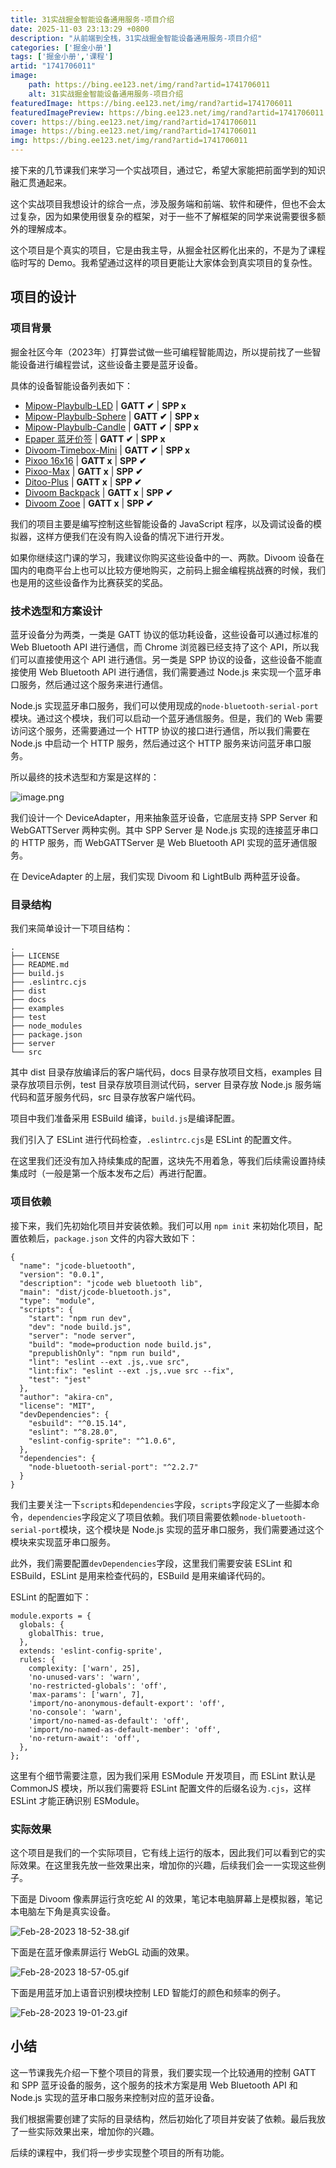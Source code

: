 ```yaml
---
title: 31实战掘金智能设备通用服务-项目介绍
date: 2025-11-03 23:13:29 +0800
description: "从前端到全栈，31实战掘金智能设备通用服务-项目介绍"
categories: ['掘金小册']
tags: ['掘金小册','课程']
artid: "1741706011"
image:
    path: https://bing.ee123.net/img/rand?artid=1741706011
    alt: 31实战掘金智能设备通用服务-项目介绍
featuredImage: https://bing.ee123.net/img/rand?artid=1741706011
featuredImagePreview: https://bing.ee123.net/img/rand?artid=1741706011
cover: https://bing.ee123.net/img/rand?artid=1741706011
image: https://bing.ee123.net/img/rand?artid=1741706011
img: https://bing.ee123.net/img/rand?artid=1741706011
---
```


接下来的几节课我们来学习一个实战项目，通过它，希望大家能把前面学到的知识融汇贯通起来。

这个实战项目我想设计的综合一点，涉及服务端和前端、软件和硬件，但也不会太过复杂，因为如果使用很复杂的框架，对于一些不了解框架的同学来说需要很多额外的理解成本。

这个项目是个真实的项目，它是由我主导，从掘金社区孵化出来的，不是为了课程临时写的 Demo。我希望通过这样的项目更能让大家体会到真实项目的复杂性。

## 项目的设计

### 项目背景

掘金社区今年（2023年）打算尝试做一些可编程智能周边，所以提前找了一些智能设备进行编程尝试，这些设备主要是蓝牙设备。

具体的设备智能设备列表如下：

-   [Mipow-Playbulb-LED](https://www.mipow.com/products/mipow-smart-bulb) | **GATT ✔︎** | **SPP x**
-   [Mipow-Playbulb-Sphere](https://www.mipow.com/products/playbulb-sphere) | **GATT ✔︎** | **SPP x**
-   [Mipow-Playbulb-Candle](https://www.mipow.com/products/playbulb-candle) | **GATT ✔︎** | **SPP x**
-   [Epaper 蓝牙价签](https://www.cnblogs.com/yanye0xff/p/16049232.html) | **GATT ✔︎** | **SPP x**
-   [Divoom-Timebox-Mini](https://www.divoom-gz.com/product/timebox-mini.html) | **GATT ✔︎** | **SPP x**
-   [Pixoo 16x16](https://divoom.com/products/divoom-pixoo) | **GATT x** | **SPP ✔︎**
-   [Pixoo-Max](https://divoom.com/products/divoom-pixoo-max) | **GATT x** | **SPP ✔︎**
-   [Ditoo-Plus](https://divoom.com/products/divoom-ditooplus) | **GATT x** | **SPP ✔︎**
-   [Divoom Backpack](https://divoom.com/products/divoom-backpack) | **GATT x** | **SPP ✔︎**
-   [Divoom Zooe](https://divoom.com/products/zooe) | **GATT x** | **SPP ✔︎**


我们的项目主要是编写控制这些智能设备的 JavaScript 程序，以及调试设备的模拟器，这样方便我们在没有购入设备的情况下进行开发。

如果你继续这门课的学习，我建议你购买这些设备中的一、两款。Divoom 设备在国内的电商平台上也可以比较方便地购买，之前码上掘金编程挑战赛的时候，我们也是用的这些设备作为比赛获奖的奖品。

### 技术选型和方案设计

蓝牙设备分为两类，一类是 GATT 协议的低功耗设备，这些设备可以通过标准的 Web Bluetooth API 进行通信，而 Chrome 浏览器已经支持了这个 API，所以我们可以直接使用这个 API 进行通信。另一类是 SPP 协议的设备，这些设备不能直接使用 Web Bluetooth API 进行通信，我们需要通过 Node.js 来实现一个蓝牙串口服务，然后通过这个服务来进行通信。

Node.js 实现蓝牙串口服务，我们可以使用现成的`node-bluetooth-serial-port`模块。通过这个模块，我们可以启动一个蓝牙通信服务。但是，我们的 Web 需要访问这个服务，还需要通过一个 HTTP 协议的接口进行通信，所以我们需要在 Node.js 中启动一个 HTTP 服务，然后通过这个 HTTP 服务来访问蓝牙串口服务。

所以最终的技术选型和方案是这样的：

![image.png](https://p3-juejin.byteimg.com/tos-cn-i-k3u1fbpfcp/6ea20560b4f64c5eb7834ec7def97452~tplv-k3u1fbpfcp-zoom-1.image)

我们设计一个 DeviceAdapter，用来抽象蓝牙设备，它底层支持 SPP Server 和 WebGATTServer 两种实例。其中 SPP Server 是 Node.js 实现的连接蓝牙串口的 HTTP 服务，而 WebGATTServer 是 Web Bluetooth API 实现的蓝牙通信服务。

在 DeviceAdapter 的上层，我们实现 Divoom 和 LightBulb 两种蓝牙设备。

### 目录结构

我们来简单设计一下项目结构：

```
.
├── LICENSE
├── README.md
├── build.js
├── .eslintrc.cjs
├── dist
├── docs
├── examples
├── test
├── node_modules
├── package.json
├── server
└── src
```

其中 dist 目录存放编译后的客户端代码，docs 目录存放项目文档，examples 目录存放项目示例，test 目录存放项目测试代码，server 目录存放 Node.js 服务端代码和蓝牙服务代码，src 目录存放客户端代码。

项目中我们准备采用 ESBuild 编译，`build.js`是编译配置。

我们引入了 ESLint 进行代码检查，`.eslintrc.cjs`是 ESLint 的配置文件。

在这里我们还没有加入持续集成的配置，这块先不用着急，等我们后续需设置持续集成时（一般是第一个版本发布之后）再进行配置。

### 项目依赖

接下来，我们先初始化项目并安装依赖。我们可以用 `npm init` 来初始化项目，配置依赖后，`package.json` 文件的内容大致如下：

```
{
  "name": "jcode-bluetooth",
  "version": "0.0.1",
  "description": "jcode web bluetooth lib",
  "main": "dist/jcode-bluetooth.js",
  "type": "module",
  "scripts": {
    "start": "npm run dev",
    "dev": "node build.js",
    "server": "node server",
    "build": "mode=production node build.js",
    "prepublishOnly": "npm run build",
    "lint": "eslint --ext .js,.vue src",
    "lint:fix": "eslint --ext .js,.vue src --fix",
    "test": "jest"
  },
  "author": "akira-cn",
  "license": "MIT",
  "devDependencies": {
    "esbuild": "^0.15.14",
    "eslint": "^8.28.0",
    "eslint-config-sprite": "^1.0.6",
  },
  "dependencies": {
    "node-bluetooth-serial-port": "^2.2.7"
  }
}
```

我们主要关注一下`scripts`和`dependencies`字段，`scripts`字段定义了一些脚本命令，`dependencies`字段定义了项目依赖。我们项目需要依赖`node-bluetooth-serial-port`模块，这个模块是 Node.js 实现的蓝牙串口服务，我们需要通过这个模块来实现蓝牙串口服务。

此外，我们需要配置`devDependencies`字段，这里我们需要安装 ESLint 和 ESBuild，ESLint 是用来检查代码的，ESBuild 是用来编译代码的。

ESLint 的配置如下：

```
module.exports = {
  globals: {
    globalThis: true,
  },
  extends: 'eslint-config-sprite',
  rules: {
    complexity: ['warn', 25],
    'no-unused-vars': 'warn',
    'no-restricted-globals': 'off',
    'max-params': ['warn', 7],
    'import/no-anonymous-default-export': 'off',
    'no-console': 'warn',
    'import/no-named-as-default': 'off',
    'import/no-named-as-default-member': 'off',
    'no-return-await': 'off',
  },
};
```

这里有个细节需要注意，因为我们采用 ESModule 开发项目，而 ESLint 默认是 CommonJS 模块，所以我们需要将 ESLint 配置文件的后缀名设为`.cjs`，这样 ESLint 才能正确识别 ESModule。

### 实际效果

这个项目是我们的一个实际项目，它有线上运行的版本，因此我们可以看到它的实际效果。在这里我先放一些效果出来，增加你的兴趣，后续我们会一一实现这些例子。

下面是 Divoom 像素屏运行贪吃蛇 AI 的效果，笔记本电脑屏幕上是模拟器，笔记本电脑左下角是真实设备。

![Feb-28-2023 18-52-38.gif](https://p3-juejin.byteimg.com/tos-cn-i-k3u1fbpfcp/b37310f5782143f38a0ee87a5cba3e49~tplv-k3u1fbpfcp-zoom-1.image)

下面是在蓝牙像素屏运行 WebGL 动画的效果。

![Feb-28-2023 18-57-05.gif](https://p3-juejin.byteimg.com/tos-cn-i-k3u1fbpfcp/081315c322224541b466e6cf1646a64c~tplv-k3u1fbpfcp-zoom-1.image)

下面是用蓝牙加上语音识别模块控制 LED 智能灯的颜色和频率的例子。

![Feb-28-2023 19-01-23.gif](https://p3-juejin.byteimg.com/tos-cn-i-k3u1fbpfcp/66f66c31702343409f8985da7aa8a66c~tplv-k3u1fbpfcp-zoom-1.image)

## 小结

这一节课我先介绍一下整个项目的背景，我们要实现一个比较通用的控制 GATT 和 SPP 蓝牙设备的服务，这个服务的技术方案是用 Web Bluetooth API 和 Node.js 实现的蓝牙串口服务来控制对应的蓝牙设备。

我们根据需要创建了实际的目录结构，然后初始化了项目并安装了依赖。最后我放了一些实际效果出来，增加你的兴趣。

后续的课程中，我们将一步步实现整个项目的所有功能。